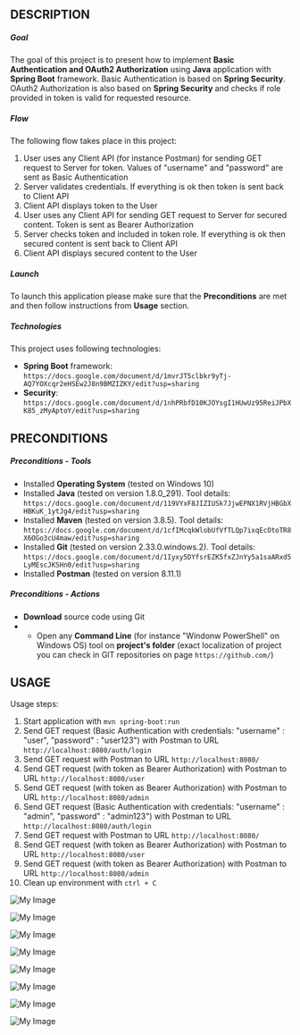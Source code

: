 DESCRIPTION
-----------

##### Goal
The goal of this project is to present how to implement **Basic Authentication and OAuth2 Authorization** using **Java** application with **Spring Boot** framework. Basic Authentication is based on **Spring Security**. OAuth2 Authorization is also based on **Spring Security** and checks if role provided in token is valid for requested resource.

##### Flow
The following flow takes place in this project:
1. User uses any Client API (for instance Postman) for sending GET request to Server for token. Values of "username" and "password" are sent as Basic Authentication
1. Server validates credentials. If everything is ok then token is sent back to Client API
1. Client API displays token to the User 
1. User uses any Client API for sending GET request to Server for secured content. Token is sent as Bearer Authorization
1. Server checks token and included in token role. If everything is ok then secured content is sent back to Client API
1. Client API displays secured content to the User

##### Launch
To launch this application please make sure that the **Preconditions** are met and then follow instructions from **Usage** section.

##### Technologies
This project uses following technologies:
* **Spring Boot** framework: `https://docs.google.com/document/d/1mvrJT5clbkr9yTj-AQ7YOXcqr2eHSEw2J8n9BMZIZKY/edit?usp=sharing`
* **Security**: `https://docs.google.com/document/d/1nhPRbfD10KJOYsgI1HUwUz95ReiJPbXK85_zMyAptoY/edit?usp=sharing`


PRECONDITIONS
-------------

##### Preconditions - Tools
* Installed **Operating System** (tested on Windows 10)
* Installed **Java** (tested on version 1.8.0_291). Tool details: `https://docs.google.com/document/d/119VYxF8JIZIUSk7JjwEPNX1RVjHBGbXHBKuK_1ytJg4/edit?usp=sharing`
* Installed **Maven** (tested on version 3.8.5). Tool details: `https://docs.google.com/document/d/1cfIMcqkWlobUfVfTLQp7ixqEcOtoTR8X6OGo3cU4maw/edit?usp=sharing`
* Installed **Git** (tested on version 2.33.0.windows.2). Tool details: `https://docs.google.com/document/d/1Iyxy5DYfsrEZK5fxZJnYy5a1saARxd5LyMEscJKSHn0/edit?usp=sharing`
* Installed **Postman** (tested on version 8.11.1)

##### Preconditions - Actions
* **Download** source code using Git 
* * Open any **Command Line** (for instance "Windonw PowerShell" on Windows OS) tool on **project's folder** (exact localization of project you can check in GIT repositories on page `https://github.com/`)


USAGE
-----

Usage steps:
1. Start application with `mvn spring-boot:run`
1. Send GET request (Basic Authentication with credentials: "username" : "user", "password" : "user123") with Postman to URL `http://localhost:8080/auth/login`
1. Send GET request with Postman to URL `http://localhost:8080/`
1. Send GET request (with token as Bearer Authorization) with Postman to URL `http://localhost:8080/user`
1. Send GET request (with token as Bearer Authorization)  with Postman to URL `http://localhost:8080/admin`
1. Send GET request (Basic Authentication with credentials: "username" : "admin", "password" : "admin123") with Postman to URL `http://localhost:8080/auth/login`
1. Send GET request with Postman to URL `http://localhost:8080/`
1. Send GET request (with token as Bearer Authorization)  with Postman to URL `http://localhost:8080/user`
1. Send GET request (with token as Bearer Authorization)  with Postman to URL `http://localhost:8080/admin`
1. Clean up environment with `ctrl + C`

![My Image](image-1.png)

![My Image](image-2.png)

![My Image](image-3.png)

![My Image](image-4.png)

![My Image](image-5.png)

![My Image](image-6.png)

![My Image](image-7.png)

![My Image](image-8.png)
